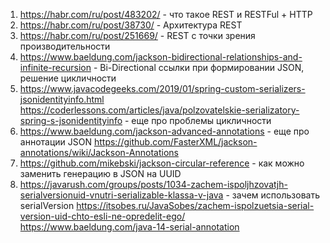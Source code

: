 1) https://habr.com/ru/post/483202/ - что такое REST и RESTFul + HTTP
2) https://habr.com/ru/post/38730/ - Архитектура REST
3) https://habr.com/ru/post/251669/ - REST с точки зрения производительности
4) https://www.baeldung.com/jackson-bidirectional-relationships-and-infinite-recursion - Bi-Directional ссылки при формировании JSON, решение
   цикличности
5) https://www.javacodegeeks.com/2019/01/spring-custom-serializers-jsonidentityinfo.html
   https://coderlessons.com/articles/java/polzovatelskie-serializatory-spring-s-jsonidentityinfo - еще про проблемы цикличности
6) https://www.baeldung.com/jackson-advanced-annotations - еще про аннотации JSON
   https://github.com/FasterXML/jackson-annotations/wiki/Jackson-Annotations
7) https://github.com/mikebski/jackson-circular-reference - как можно заменить генерацию в JSON на UUID
8) https://javarush.com/groups/posts/1034-zachem-ispoljhzovatjh-serialversionuid-vnutri-serializable-klassa-v-java - зачем использовать serialVersion
   https://itsobes.ru/JavaSobes/zachem-ispolzuetsia-serial-version-uid-chto-esli-ne-opredelit-ego/
   https://www.baeldung.com/java-14-serial-annotation
